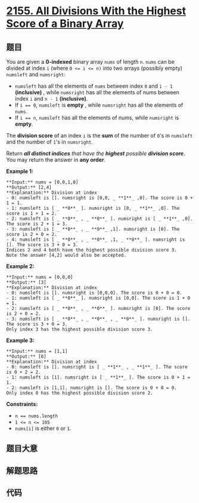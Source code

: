 # [2155. All Divisions With the Highest Score of a Binary Array](https://leetcode.com/problems/all-divisions-with-the-highest-score-of-a-binary-array)

## 题目

You are given a **0-indexed** binary array `nums` of length `n`. `nums` can be
divided at index `i` (where `0 <= i <= n)` into two arrays (possibly empty)
`numsleft` and `numsright`:

  * `numsleft` has all the elements of `nums` between index `0` and `i - 1` **(inclusive)** , while `numsright` has all the elements of nums between index `i` and `n - 1` **(inclusive)**.
  * If `i == 0`, `numsleft` is **empty** , while `numsright` has all the elements of `nums`.
  * If `i == n`, `numsleft` has all the elements of nums, while `numsright` is **empty**.

The **division score** of an index `i` is the **sum** of the number of `0`'s
in `numsleft` and the number of `1`'s in `numsright`.

Return _**all distinct indices** that have the **highest** possible **division
score**_. You may return the answer in **any order**.



**Example 1:**

    
    
    **Input:** nums = [0,0,1,0]
    **Output:** [2,4]
    **Explanation:** Division at index
    - 0: numsleft is []. numsright is [0,0, _ **1**_ ,0]. The score is 0 + 1 = 1.
    - 1: numsleft is [ _ **0**_ ]. numsright is [0, _ **1**_ ,0]. The score is 1 + 1 = 2.
    - 2: numsleft is [ _ **0**_ , _ **0**_ ]. numsright is [ _ **1**_ ,0]. The score is 2 + 1 = 3.
    - 3: numsleft is [ _ **0**_ , _ **0**_ ,1]. numsright is [0]. The score is 2 + 0 = 2.
    - 4: numsleft is [ _ **0**_ , _ **0**_ ,1, _ **0**_ ]. numsright is []. The score is 3 + 0 = 3.
    Indices 2 and 4 both have the highest possible division score 3.
    Note the answer [4,2] would also be accepted.

**Example 2:**

    
    
    **Input:** nums = [0,0,0]
    **Output:** [3]
    **Explanation:** Division at index
    - 0: numsleft is []. numsright is [0,0,0]. The score is 0 + 0 = 0.
    - 1: numsleft is [ _ **0**_ ]. numsright is [0,0]. The score is 1 + 0 = 1.
    - 2: numsleft is [ _ **0**_ , _ **0**_ ]. numsright is [0]. The score is 2 + 0 = 2.
    - 3: numsleft is [ _ **0**_ , _ **0**_ , _ **0**_ ]. numsright is []. The score is 3 + 0 = 3.
    Only index 3 has the highest possible division score 3.
    

**Example 3:**

    
    
    **Input:** nums = [1,1]
    **Output:** [0]
    **Explanation:** Division at index
    - 0: numsleft is []. numsright is [ _ **1**_ , _ **1**_ ]. The score is 0 + 2 = 2.
    - 1: numsleft is [1]. numsright is [ _ **1**_ ]. The score is 0 + 1 = 1.
    - 2: numsleft is [1,1]. numsright is []. The score is 0 + 0 = 0.
    Only index 0 has the highest possible division score 2.
    



**Constraints:**

  * `n == nums.length`
  * `1 <= n <= 105`
  * `nums[i]` is either `0` or `1`.


## 题目大意

## 解题思路

## 代码

```javascript

```
